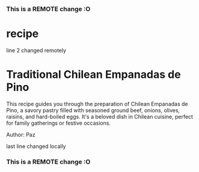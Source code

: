 ### This is a REMOTE change :O
# recipe
line 2 changed remotely
# Traditional Chilean Empanadas de Pino

This recipe guides you through the preparation of Chilean Empanadas de Pino, a savory pastry filled with seasoned ground beef, onions, olives, raisins, and hard-boiled eggs. It's a beloved dish in Chilean cuisine, perfect for family gatherings or festive occasions.

Author: Paz  















last line changed locally
### This is a REMOTE change :O
